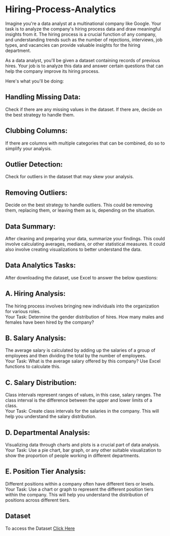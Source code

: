 # Hiring-Process-Analytics

Imagine you're a data analyst at a multinational company like Google. Your task is to analyze the company's hiring process data and draw meaningful insights from it. The hiring process is a crucial function of any company, and understanding trends such as the number of rejections, interviews, job types, and vacancies can provide valuable insights for the hiring department.

As a data analyst, you'll be given a dataset containing records of previous hires. Your job is to analyze this data and answer certain questions that can help the company improve its hiring process.

Here's what you'll be doing:

## Handling Missing Data:   
Check if there are any missing values in the dataset. If there are, decide on the best strategy to handle them.

## Clubbing Columns:   
If there are columns with multiple categories that can be combined, do so to simplify your analysis.

## Outlier Detection:   
Check for outliers in the dataset that may skew your analysis.

## Removing Outliers:   
Decide on the best strategy to handle outliers. This could be removing them, replacing them, or leaving them as is, depending on the situation.

## Data Summary:  
After cleaning and preparing your data, summarize your findings. This could involve calculating averages, medians, or other statistical measures. It could also involve creating visualizations to better understand the data.


## Data Analytics Tasks:

After downloading the dataset, use Excel to answer the below questions:

## A. Hiring Analysis:   
The hiring process involves bringing new individuals into the organization for various roles.  
Your Task: Determine the gender distribution of hires. How many males and females have been hired by the company?

## B. Salary Analysis:   
The average salary is calculated by adding up the salaries of a group of employees and then dividing the total by the number of employees.  
Your Task: What is the average salary offered by this company? Use Excel functions to calculate this.

## C. Salary Distribution:  
Class intervals represent ranges of values, in this case, salary ranges. The class interval is the difference between the upper and lower limits of a class.  
Your Task: Create class intervals for the salaries in the company. This will help you understand the salary distribution.

## D. Departmental Analysis:   
Visualizing data through charts and plots is a crucial part of data analysis.    
Your Task: Use a pie chart, bar graph, or any other suitable visualization to show the proportion of people working in different departments.

## E. Position Tier Analysis:   
Different positions within a company often have different tiers or levels.  
Your Task: Use a chart or graph to represent the different position tiers within the company. This will help you understand the distribution of positions across different tiers.



## Dataset 

To access the Dataset [Click Here](https://docs.google.com/spreadsheets/d/14PXFyGpZKCq3MxLOpI0NATXgbCqiUXMb/edit?usp=sharing&ouid=109009397325426290832&rtpof=true&sd=true)

